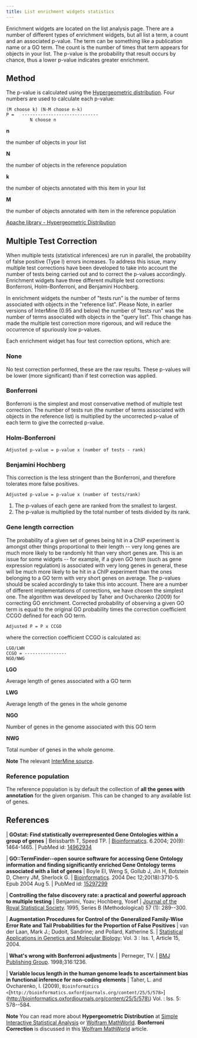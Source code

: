 ```yaml
---
title: List enrichment widgets statistics
---
```


Enrichment widgets are located on the list analysis page. There are a number of different types of enrichment widgets, but all list a term, a count and an associated p-value. The term can be something like a publication name or a GO term. The count is the number of times that term appears for objects in your list. The p-value is the probability that result occurs by chance, thus a lower p-value indicates greater enrichment.

## Method

The p-value is calculated using the [Hypergeometric distribution](http://en.wikipedia.org/wiki/Hypergeometric_distribution). Four numbers are used to calculate each p-value:

```text
(M choose k) (N-M choose n-k)
P =   -----------------------------
         N choose n
```

**n**

the number of objects in your list

**N**

the number of objects in the reference population

**k**

the number of objects annotated with this item in your list

**M**

the number of objects annotated with item in the reference population

[Apache library - Hypergeometric Distribution](https://commons.apache.org/proper/commons-math/javadocs/api-2.2/org/apache/commons/math/distribution/HypergeometricDistributionImpl.html)

## Multiple Test Correction

When multiple tests \(statistical inferences\) are run in parallel, the probability of false positive \(Type I\) errors increases. To address this issue, many multiple test corrections have been developed to take into account the number of tests being carried out and to correct the p-values accordingly. Enrichment widgets have three different multiple test corrections: Bonferroni, Holm-Bonferroni, and Benjamini Hochberg.

In enrichment widgets the number of "tests run" is the number of terms associated with objects in the "reference list". Please Note, in earlier versions of InterMine \(0.95 and below\) the number of "tests run" was the number of terms associated with objects in the "query list". This change has made the multiple test correction more rigorous, and will reduce the occurrence of spuriously low p-values.

Each enrichment widget has four test correction options, which are:

### None

No test correction performed, these are the raw results. These p-values will be lower \(more significant\) than if test correction was applied.

### Bonferroni

Bonferroni is the simplest and most conservative method of multiple test correction. The number of tests run \(the number of terms associated with objects in the reference list\) is multiplied by the uncorrected p-value of each term to give the corrected p-value.

### Holm-Bonferroni

```text
Adjusted p-value = p-value x (number of tests - rank)
```

### Benjamini Hochberg

This correction is the less stringent than the Bonferroni, and therefore tolerates more false positives.

```text
Adjusted p-value = p-value x (number of tests/rank)
```

1. The p-values of each gene are ranked from the smallest to largest.
2. The p-value is multiplied by the total number of tests divided by its rank.

### Gene length correction

The probability of a given set of genes being hit in a ChIP experiment is amongst other things proportional to their length -- very long genes are much more likely to be randomly hit than very short genes are. This is an issue for some widgets -- for example, if a given GO term \(such as gene expression regulation\) is associated with very long genes in general, these will be much more likely to be hit in a ChIP experiment than the ones belonging to a GO term with very short genes on average. The p-values should be scaled accordingly to take this into account. There are a number of different implementations of corrections, we have chosen the simplest one. The algorithm was developed by Taher and Ovcharenko \(2009\) for correcting GO enrichment. Corrected probability of observing a given GO term is equal to the original GO probability times the correction coefficient CCGO defined for each GO term.

```text
Adjusted P = P x CCGO
```

where the correction coefficient CCGO is calculated as:

```text
LGO/LWH
CCGO = ----------------
NGO/NWG
```

**LGO**

Average length of genes associated with a GO term

**LWG**

Average length of the genes in the whole genome

**NGO**

Number of genes in the genome associated with this GO term

**NWG**

Total number of genes in the whole genome.

**Note**
The relevant [InterMine source](https://github.com/intermine/intermine/blob/dev/intermine/webapp/src/main/java/org/intermine/web/logic/widget/ErrorCorrection.java).

### Reference population

The reference population is by default the collection of **all the genes with annotation** for the given organism. This can be changed to any available list of genes.

## References

\| **GOstat: Find statistically overrepresented Gene Ontologies within a group of genes** \| Beissbarth T, Speed TP. \| [Bioinformatics](http://bioinformatics.oxfordjournals.org/cgi/content/abstract/20/9/1464). 6.2004; 20\(9\): 1464-1465. \| PubMed id: [14962934](http://www.ncbi.nlm.nih.gov/pubmed/14962934)

\| **GO::TermFinder--open source software for accessing Gene Ontology information and finding significantly enriched Gene Ontology terms associated with a list of genes** \| Boyle EI, Weng S, Gollub J, Jin H, Botstein D, Cherry JM, Sherlock G. \| [Bioinformatics](http://bioinformatics.oxfordjournals.org/cgi/content/abstract/bth456v1). 2004 Dec 12;20\(18\):3710-5. Epub 2004 Aug 5. \| PubMed id: [15297299](http://www.ncbi.nlm.nih.gov/pubmed/15297299?dopt=Abstract%2015297299)

\| **Controlling the false discovery rate: a practical and powerful approach to multiple testing** \| Benjamini, Yoav; Hochberg, Yosef \| [Journal of the Royal Statistical Society](http://www.jstor.org/stable/2346101). 1995, Series B \(Methodological\) 57 \(1\): 289--300.

\| **Augmentation Procedures for Control of the Generalized Family-Wise Error Rate and Tail Probabilities for the Proportion of False Positives** \| van der Laan, Mark J.; Dudoit, Sandrine; and Pollard, Katherine S. \| [Statistical Applications in Genetics and Molecular Biology](http://www.bepress.com/sagmb/vol3/iss1/art15): Vol. 3 : Iss. 1, Article 15, 2004.

\| **What's wrong with Bonferroni adjustments** \| Perneger, TV. \| [BMJ Publishing Group](http://www.bmj.com/content/316/7139/1236). 1998;316:1236.

\| **Variable locus length in the human genome leads to ascertainment bias in functional inference for non-coding elements** \| Taher, L. and Ovcharenko, I. \(2009\), `Bioinformatics <`[`http://bioinformatics.oxfordjournals.org/content/25/5/578>`](http://bioinformatics.oxfordjournals.org/content/25/5/578\) Vol. : Iss. 5: 578--584.

**Note**
You can read more about **Hypergeometric Distribution** at [Simple Interactive Statistical Analysis](http://www.quantitativeskills.com/sisa/distributions/hypghlp.htm) or [Wolfram MathWorld](http://mathworld.wolfram.com/HypergeometricDistribution.html). **Bonferroni Correction** is discussed in this [Wolfram MathWorld](http://mathworld.wolfram.com/BonferroniCorrection.html) article.
